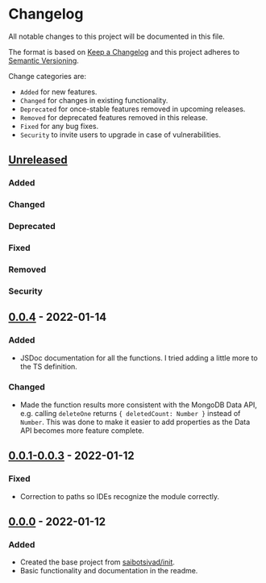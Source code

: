 # Changelog

All notable changes to this project will be documented in this file.

The format is based on [Keep a Changelog](http://keepachangelog.com/en/1.0.0/)
and this project adheres to [Semantic Versioning](http://semver.org/spec/v2.0.0.html).

Change categories are:

* `Added` for new features.
* `Changed` for changes in existing functionality.
* `Deprecated` for once-stable features removed in upcoming releases.
* `Removed` for deprecated features removed in this release.
* `Fixed` for any bug fixes.
* `Security` to invite users to upgrade in case of vulnerabilities.

## [Unreleased](https://github.com/saibotsivad/mongodb/compare/v0.0.0...HEAD)
### Added
### Changed
### Deprecated
### Fixed
### Removed
### Security

## [0.0.4](https://github.com/saibotsivad/mongodb/compare/v0.0.3...v0.0.4) - 2022-01-14
### Added
- JSDoc documentation for all the functions. I tried adding a little more to the TS definition.
### Changed
- Made the function results more consistent with the MongoDB Data API, e.g. calling `deleteOne` returns `{ deletedCount: Number }` instead of `Number`. This was done to make it easier to add properties as the Data API becomes more feature complete.

## [0.0.1-0.0.3](https://github.com/saibotsivad/mongodb/compare/v0.0.0...v0.0.3) - 2022-01-12
### Fixed
- Correction to paths so IDEs recognize the module correctly.

## [0.0.0](https://github.com/saibotsivad/mongodb/tree/v0.0.0) - 2022-01-12
### Added
- Created the base project from [saibotsivad/init](https://github.com/saibotsivad/init).
- Basic functionality and documentation in the readme.
